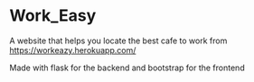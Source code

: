 # Work_Easy
A website that helps you locate the best cafe to work from
https://workeazy.herokuapp.com/

Made with flask for the backend and bootstrap for the frontend
